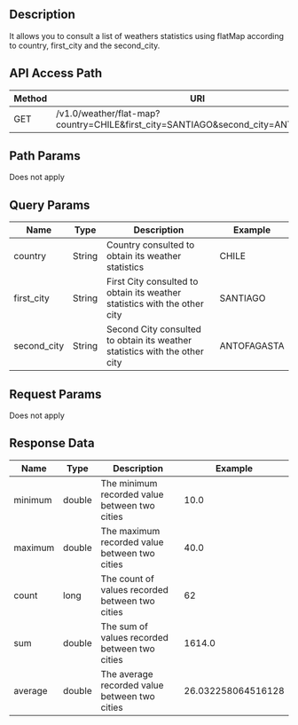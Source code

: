 ## Description

It allows you to consult a list of weathers statistics using flatMap according to country, first_city and the second_city.

## API Access Path

| Method | URI                                                                              |
|--------|----------------------------------------------------------------------------------|
| GET    | /v1.0/weather/flat-map?country=CHILE&first_city=SANTIAGO&second_city=ANTOFAGASTA |

## Path Params

Does not apply

## Query Params

| Name        | Type    | Description                                                                | Example     |
|-------------|---------|----------------------------------------------------------------------------|-------------|
| country     | String  | Country consulted to obtain its weather statistics                         | CHILE       |
| first_city  | String  | First City consulted to obtain its weather statistics with the other city  | SANTIAGO    |
| second_city | String  | Second City consulted to obtain its weather statistics with the other city | ANTOFAGASTA |

## Request Params

Does not apply

## Response Data

| Name    | Type   | Description                                     | Example            |
|---------|--------|-------------------------------------------------|--------------------|
| minimum | double | The minimum recorded value between two cities   | 10.0               |
| maximum | double | The maximum recorded value between two cities   | 40.0               |
| count   | long   | The count of values recorded between two cities | 62                 |
| sum     | double | The sum of values recorded between two cities   | 1614.0             |
| average | double | The average recorded value between two cities   | 26.032258064516128 |